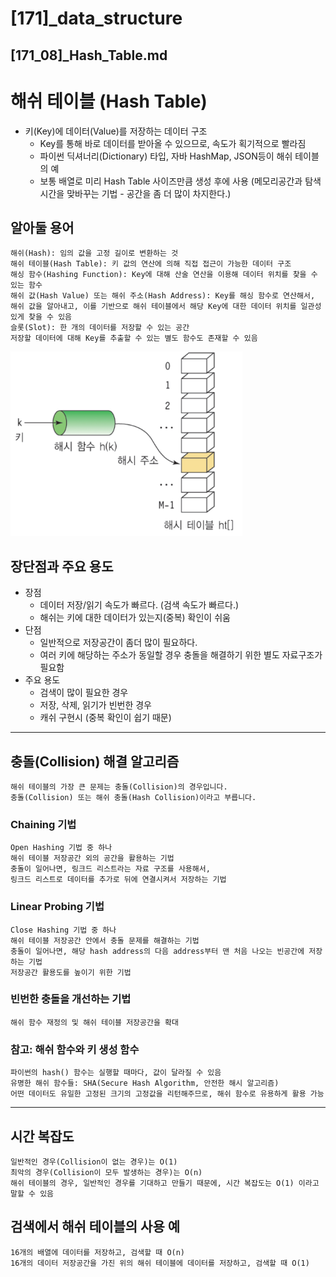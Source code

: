 # [171]_data_structure
## [171_08]_Hash_Table.md

# 해쉬 테이블 (Hash Table)

* 키(Key)에 데이터(Value)를 저장하는 데이터 구조  
    * Key를 통해 바로 데이터를 받아올 수 있으므로, 속도가 획기적으로 빨라짐
    * 파이썬 딕셔너리(Dictionary) 타입, 자바 HashMap, JSON등이 해쉬 테이블의 예
    * 보통 배열로 미리 Hash Table 사이즈만큼 생성 후에 사용 (메모리공간과 탐색 시간을 맞바꾸는 기법 - 공간을 좀 더 많이 차지한다.)
  
## 알아둘 용어
    해쉬(Hash): 임의 값을 고정 길이로 변환하는 것
    해쉬 테이블(Hash Table): 키 값의 연산에 의해 직접 접근이 가능한 데이터 구조
    해싱 함수(Hashing Function): Key에 대해 산술 연산을 이용해 데이터 위치를 찾을 수 있는 함수
    해쉬 값(Hash Value) 또는 해쉬 주소(Hash Address): Key를 해싱 함수로 연산해서, 해쉬 값을 알아내고, 이를 기반으로 해쉬 테이블에서 해당 Key에 대한 데이터 위치를 일관성있게 찾을 수 있음
    슬롯(Slot): 한 개의 데이터를 저장할 수 있는 공간
    저장할 데이터에 대해 Key를 추출할 수 있는 별도 함수도 존재할 수 있음

![img_2.png](rsc/171_08_Hash_Table_01.png)


## 장단점과 주요 용도
* 장점
  * 데이터 저장/읽기 속도가 빠르다. (검색 속도가 빠르다.)
  * 해쉬는 키에 대한 데이터가 있는지(중복) 확인이 쉬움
* 단점
  * 일반적으로 저장공간이 좀더 많이 필요하다. 
  * 여러 키에 해당하는 주소가 동일할 경우 충돌을 해결하기 위한 별도 자료구조가 필요함
* 주요 용도
  * 검색이 많이 필요한 경우
  * 저장, 삭제, 읽기가 빈번한 경우
  * 캐쉬 구현시 (중복 확인이 쉽기 때문)
  
---

## 충돌(Collision) 해결 알고리즘 
    해쉬 테이블의 가장 큰 문제는 충돌(Collision)의 경우입니다. 
    충돌(Collision) 또는 해쉬 충돌(Hash Collision)이라고 부릅니다.

### Chaining 기법
    Open Hashing 기법 중 하나
    해쉬 테이블 저장공간 외의 공간을 활용하는 기법
    충돌이 일어나면, 링크드 리스트라는 자료 구조를 사용해서, 
    링크드 리스트로 데이터를 추가로 뒤에 연결시켜서 저장하는 기법

### Linear Probing 기법
    Close Hashing 기법 중 하나
    해쉬 테이블 저장공간 안에서 충돌 문제를 해결하는 기법
    충돌이 일어나면, 해당 hash address의 다음 address부터 맨 처음 나오는 빈공간에 저장하는 기법
    저장공간 활용도를 높이기 위한 기법

### 빈번한 충돌을 개선하는 기법
    해쉬 함수 재정의 및 해쉬 테이블 저장공간을 확대

### 참고: 해쉬 함수와 키 생성 함수
    파이썬의 hash() 함수는 실행할 때마다, 값이 달라질 수 있음
    유명한 해쉬 함수들: SHA(Secure Hash Algorithm, 안전한 해시 알고리즘)
    어떤 데이터도 유일한 고정된 크기의 고정값을 리턴해주므로, 해쉬 함수로 유용하게 활용 가능

---
## 시간 복잡도
    일반적인 경우(Collision이 없는 경우)는 O(1)
    최악의 경우(Collision이 모두 발생하는 경우)는 O(n)
    해쉬 테이블의 경우, 일반적인 경우를 기대하고 만들기 때문에, 시간 복잡도는 O(1) 이라고 말할 수 있음

## 검색에서 해쉬 테이블의 사용 예
    16개의 배열에 데이터를 저장하고, 검색할 때 O(n)
    16개의 데이터 저장공간을 가진 위의 해쉬 테이블에 데이터를 저장하고, 검색할 때 O(1)